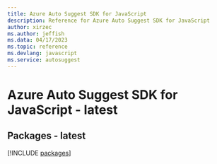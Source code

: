 ```yaml
---
title: Azure Auto Suggest SDK for JavaScript
description: Reference for Azure Auto Suggest SDK for JavaScript
author: xirzec
ms.author: jeffish
ms.data: 04/17/2023
ms.topic: reference
ms.devlang: javascript
ms.service: autosuggest
---
```

# Azure Auto Suggest SDK for JavaScript - latest
## Packages - latest
[!INCLUDE [packages](auto-suggest-index.md)]